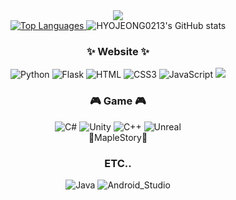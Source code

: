 <div align="center">
    <img src="https://capsule-render.vercel.app/api?type=waving&color=BDBDC8&height=300&section=header&text=쪄쪄쪄쪄쪙이's%20Github&fontSize=50" />

<div align="center">
    <a href="https://github.com/anuraghazra/github-readme-stats">
        <img src="https://github-readme-stats-jeongjeong.vercel.app/api/top-langs/?username=HYOJEONG0213&exclude_repo=HYOJEONG0213/github-readme-stats,Hyuni02/SummerProject2,HYOJEONG0213/track_main_character,HYOJEONG0213/track_main_character2,HYOJEONG0213/SummerProject,HYOJEONG0213/SummerProject2&langs_count=10" alt="Top Languages" />
    </a>
    <img src="https://github-readme-stats-jeongjeong.vercel.app/api?username=HYOJEONG0213&count_private=true&include_all_commits=true" alt="HYOJEONG0213's GitHub stats" />
</div>

<h3 align="center">✨ Website ✨</h3>
  <div align="center">
    <img src="https://img.shields.io/badge/Python-3776AB?style=for-the-badge&logo=python&logoColor=white" alt="Python" />
    <img src="https://img.shields.io/badge/Flask-000000?style=for-the-badge&logo=flask&logoColor=white" alt="Flask" />
    <img src="https://img.shields.io/badge/HTML-239120?style=for-the-badge&logo=html5&logoColor=white" alt="HTML" />
    <img src="https://img.shields.io/badge/CSS3-1572B6?style=for-the-badge&logo=css3&logoColor=white" alt="CSS3" />
    <img src="https://img.shields.io/badge/JavaScript-F7DF1E?style=for-the-badge&logo=JavaScript&logoColor=white" alt="JavaScript" />
    <img src="https://img.shields.io/badge/Next.js-000000?style=flat-square&logo=Next.js&logoColor=white"/>
  </div>

<h3 align="center"> 🎮 Game 🎮</h3>
  <div align="center">
    <img src="https://img.shields.io/badge/C%23-239120?style=for-the-badge&logo=c-sharp&logoColor=white" alt="C#" />
    <img src="https://img.shields.io/badge/Unity-100000?style=for-the-badge&logo=unity&logoColor=white" alt="Unity" />
    <img src="https://img.shields.io/badge/C%2B%2B-00599C?style=for-the-badge&logo=c%2B%2B&logoColor=white" alt="C++" />
    <img src="https://img.shields.io/badge/unrealengine-%23313131.svg?style=for-the-badge&logo=unrealengine&logoColor=white" alt="Unreal" />
    <div> 🍁MapleStory🍁</div>
  </div>

<h3 align="center"> ETC.. </h3>
  <div align="center">
    <img src="https://img.shields.io/badge/Java-ED8B00?style=for-the-badge&logo=openjdk&logoColor=white" alt="Java" />
    <img src="https://img.shields.io/badge/Android_Studio-3DDC84?style=for-the-badge&logo=android-studio&logoColor=white" alt="Android_Studio" />
  </div>

<!--
**HYOJEONG0213/HYOJEONG0213** is a ✨ _special_ ✨ repository because its `README.md` (this file) appears on your GitHub profile.

Here are some ideas to get you started:

- 🔭 I’m currently working on ...
- 🌱 I’m currently learning ...
- 👯 I’m looking to collaborate on ...
- 🤔 I’m looking for help with ...
- 💬 Ask me about ...
- 📫 How to reach me: ...
- 😄 Pronouns: ...
- ⚡ Fun fact: ...
-->
